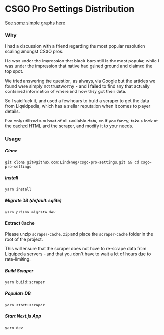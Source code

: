 # CSGO Pro Settings Distribution

[See some simple graphs here](csgo-pro-settings-92jx.vercel.app/)

### Why

I had a discussion with a friend regarding the most popular resolution scaling amongst CSGO pros.

He was under the impression that black-bars still is the most popular, while I was under the impression that native had gained ground and claimed the top spot.

We tried answering the question, as always, via Google but the articles we found were simply not trustworthy - and I failed to find any that actually contained information of where and how they got their data.

So I said fuck it, and used a few hours to build a scraper to get the data from Liquidpedia, which has a stellar reputation when it comes to player details.

I've only utilized a subset of all available data, so if you fancy, take a look at the cached HTML and the scraper, and modify it to your needs.

### Usage

##### Clone

```
git clone git@github.com:Lindeneg/csgo-pro-settings.git && cd csgo-pro-settings
```

##### Install

```
yarn install
```

##### Migrate DB (default: sqlite)

```
yarn prisma migrate dev
```

#### Extract Cache

Please unzip `scraper-cache.zip` and place the `scraper-cache` folder in the root of the project.

This will ensure that the scraper does not have to re-scrape data from Liquipedia servers - and that you don't have to wait a lot of hours due to rate-limiting.

##### Build Scraper

```
yarn build:scraper
```

##### Populate DB

```
yarn start:scraper
```

##### Start Next.js App

```
yarn dev
```
